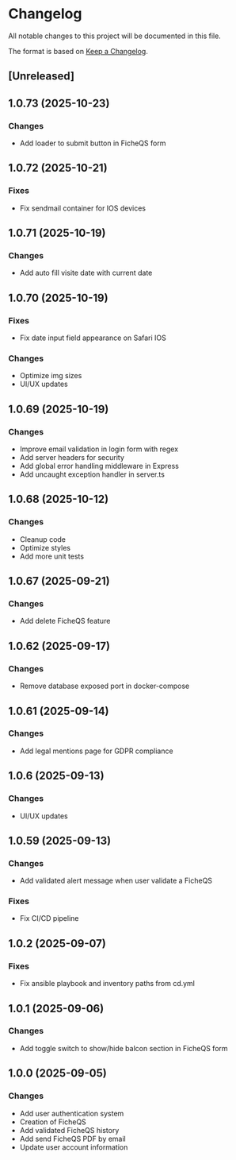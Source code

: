 # Changelog

All notable changes to this project will be documented in this file.

The format is based on [Keep a Changelog](https://keepachangelog.com/en/1.0.0/).

## [Unreleased]

## 1.0.73 (2025-10-23)

### Changes

-   Add loader to submit button in FicheQS form

## 1.0.72 (2025-10-21)

### Fixes

-   Fix sendmail container for IOS devices

## 1.0.71 (2025-10-19)

### Changes

-   Add auto fill visite date with current date

## 1.0.70 (2025-10-19)

### Fixes

-   Fix date input field appearance on Safari IOS

### Changes

-   Optimize img sizes
-   UI/UX updates

## 1.0.69 (2025-10-19)

### Changes

-   Improve email validation in login form with regex
-   Add server headers for security
-   Add global error handling middleware in Express
-   Add uncaught exception handler in server.ts

## 1.0.68 (2025-10-12)

### Changes

-   Cleanup code
-   Optimize styles
-   Add more unit tests

## 1.0.67 (2025-09-21)

### Changes

-   Add delete FicheQS feature

## 1.0.62 (2025-09-17)

### Changes

-   Remove database exposed port in docker-compose

## 1.0.61 (2025-09-14)

### Changes

-   Add legal mentions page for GDPR compliance

## 1.0.6 (2025-09-13)

### Changes

-   UI/UX updates

## 1.0.59 (2025-09-13)

### Changes

-   Add validated alert message when user validate a FicheQS

### Fixes

-   Fix CI/CD pipeline

## 1.0.2 (2025-09-07)

### Fixes

-   Fix ansible playbook and inventory paths from cd.yml

## 1.0.1 (2025-09-06)

### Changes

-   Add toggle switch to show/hide balcon section in FicheQS form

## 1.0.0 (2025-09-05)

### Changes

-   Add user authentication system
-   Creation of FicheQS
-   Add validated FicheQS history
-   Add send FicheQS PDF by email
-   Update user account information
